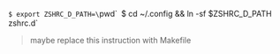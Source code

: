 `$ export ZSHRC_D_PATH=\`pwd\``
`$ cd ~/.config && ln -sf $ZSHRC_D_PATH zshrc.d`

> maybe replace this instruction with Makefile
